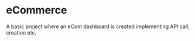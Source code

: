 # eCommerce
A basic project where an eCom dashboard is created implementing API call, creation etc.
